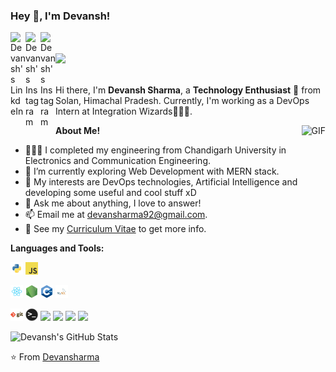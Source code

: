 <h3 title="hehehe"> Hey 👋, I'm Devansh!</h3>

<a href="https://www.linkedin.com/in/devaansharma/">
  <img align="left" alt="Devansh's LinkdeIn" width="24px" src="https://cdn.jsdelivr.net/npm/simple-icons@v3/icons/linkedin.svg" />
</a>
<a href="https://www.instagram.com/devansharma92/">
  <img align="left" alt="Devansh's Instagram" width="24px" src="https://cdn.jsdelivr.net/npm/simple-icons@v3/icons/instagram.svg" />
</a>
<a href="https://www.facebook.com/devansh.sharma.12720/">
  <img align="left" alt="Devansh's Instagram" width="24px" src="https://cdn.jsdelivr.net/npm/simple-icons@v3/icons/facebook.svg" />
</a>
<br>
<br>
<img src="https://komarev.com/ghpvc/?username=Devansharma&color=blueviolet">
<br />
<br />

Hi there, I'm **Devansh Sharma**, a **Technology Enthusiast** 🚀 from Solan, Himachal Pradesh.
Currently, I'm working as a DevOps Intern at Integration Wizards👨🏽‍💼.

  <img align="right" alt="GIF" src="https://i.pinimg.com/originals/e4/26/70/e426702edf874b181aced1e2fa5c6cde.gif" />

**About Me!**

- 👨🏽‍💻 I completed my engineering from Chandigarh University in Electronics and Communication Engineering.
- 🌱 I’m currently exploring Web Development with MERN stack. 
- 🤔 My interests are DevOps technologies, Artificial Intelligence and developing some useful and cool stuff xD
- 💬 Ask me about anything, I love to answer!
- 📫 Email me at [devansharma92@gmail.com](mailto:devansharma92@gmail.com).
- 📝 See my [Curriculum Vitae](https://drive.google.com/file/d/1ogmsXwgDIbj6d_vlgKTNkFxHo6uE9yat/view) to get more info.


**Languages and Tools:**  


<code><img height="20" src="https://raw.githubusercontent.com/github/explore/80688e429a7d4ef2fca1e82350fe8e3517d3494d/topics/python/python.png"></code>
<code><img height="20" src="https://raw.githubusercontent.com/github/explore/80688e429a7d4ef2fca1e82350fe8e3517d3494d/topics/javascript/javascript.png"></code>

<code><img height="20" src="https://raw.githubusercontent.com/github/explore/80688e429a7d4ef2fca1e82350fe8e3517d3494d/topics/react/react.png"></code>
<code><img height="20" src="https://raw.githubusercontent.com/github/explore/80688e429a7d4ef2fca1e82350fe8e3517d3494d/topics/nodejs/nodejs.png"></code>
<code><img height="20" src="https://raw.githubusercontent.com/github/explore/80688e429a7d4ef2fca1e82350fe8e3517d3494d/topics/cpp/cpp.png"></code>
<code><img height="20" src="https://raw.githubusercontent.com/github/explore/80688e429a7d4ef2fca1e82350fe8e3517d3494d/topics/mysql/mysql.png"></code>

<code><img height="20" src="https://raw.githubusercontent.com/github/explore/80688e429a7d4ef2fca1e82350fe8e3517d3494d/topics/git/git.png"></code>
<code><img height="20" src="https://raw.githubusercontent.com/github/explore/80688e429a7d4ef2fca1e82350fe8e3517d3494d/topics/terminal/terminal.png"></code>
<code><img height="20" src="https://www.jenkins.io/images/logos/jenkins/256.png"></code>
<code><img height="20" src="https://sloopstash.com/assets/image/training/ansible/icon.svg"></code>
<code><img height="20" src="https://www.terraform.io/docs/cloud/vcs/images/tfe_logo-c7548f8d.png"></code>
<code><img height="20" src="https://www.iconspng.com/images/docker-logo.jpg"></code>

<img src="https://github-readme-stats.vercel.app/api?username=Devansharma&show_icons=true&hide_border=true&count_private=true&theme=shades-of-purple&icon_color=fad000" alt="Devansh's GitHub Stats">

⭐️ From [Devansharma](https://github.com/Devansharma)
